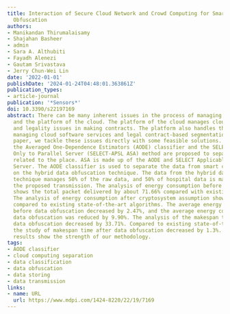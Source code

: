 ```yaml
---
title: Interaction of Secure Cloud Network and Crowd Computing for Smart City Data
  Obfuscation
authors:
- Manikandan Thirumalaisamy
- Shajahan Basheer
- admin
- Sara A. Althubiti
- Fayadh Alenezi
- Gautam Srivastava
- Jerry Chun-Wei Lin
date: '2022-01-01'
publishDate: '2024-01-24T04:48:01.363861Z'
publication_types:
- article-journal
publication: '*Sensors*'
doi: 10.3390/s22197169
abstract: There can be many inherent issues in the process of managing cloud infrastructure
  and the platform of the cloud. The platform of the cloud manages cloud software
  and legality issues in making contracts. The platform also handles the process of
  managing cloud software services and legal contract-based segmentation. In this
  paper, we tackle these issues directly with some feasible solutions. For these constraints,
  the Averaged One-Dependence Estimators (AODE) classifier and the SELECT Applicable
  Only to Parallel Server (SELECT-APSL ASA) method are proposed to separate the data
  related to the place. ASA is made up of the AODE and SELECT Applicable Only to Parallel
  Server. The AODE classifier is used to separate the data from smart city data based
  on the hybrid data obfuscation technique. The data from the hybrid data obfuscation
  technique manages 50% of the raw data, and 50% of hospital data is masked using
  the proposed transmission. The analysis of energy consumption before the cryptosystem
  shows the total packet delivered by about 71.66% compared with existing algorithms.
  The analysis of energy consumption after cryptosystem assumption shows 47.34% consumption,
  compared to existing state-of-the-art algorithms. The average energy consumption
  before data obfuscation decreased by 2.47%, and the average energy consumption after
  data obfuscation was reduced by 9.90%. The analysis of the makespan time before
  data obfuscation decreased by 33.71%. Compared to existing state-of-the-art algorithms,
  the study of makespan time after data obfuscation decreased by 1.3%. These impressive
  results show the strength of our methodology.
tags:
- AODE classifier
- cloud computing separation
- data classification
- data obfuscation
- data storing
- data transmission
links:
- name: URL
  url: https://www.mdpi.com/1424-8220/22/19/7169
---
```

